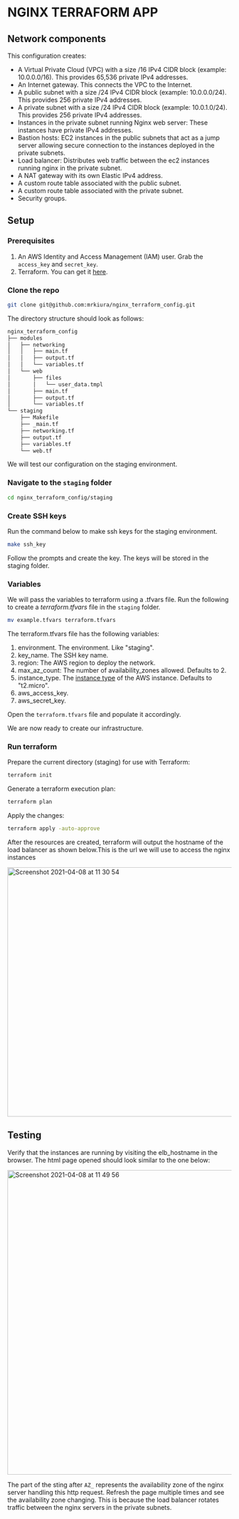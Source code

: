 # NGINX TERRAFORM APP

## Network components

This configuration creates:

* A Virtual Private Cloud (VPC) with a size /16 IPv4 CIDR block (example: 10.0.0.0/16). This provides 65,536 private IPv4 addresses.
* An Internet gateway. This connects the VPC to the Internet.
* A public subnet with a size /24 IPv4 CIDR block (example: 10.0.0.0/24). This provides 256 private IPv4 addresses.
* A private subnet with a size /24 IPv4 CIDR block (example: 10.0.1.0/24). This provides 256 private IPv4 addresses.
* Instances in the private subnet running Nginx web server: These instances have private IPv4 addresses.
* Bastion hosts: EC2 instances in the public subnets that act as a jump server allowing secure connection to the instances deployed in the private subnets.
* Load balancer: Distributes web traffic between the ec2 instances running nginx in the private subnet.
* A NAT gateway with its own Elastic IPv4 address.
* A custom route table associated with the public subnet.
* A custom route table associated with the private subnet.
* Security groups.

## Setup

### Prerequisites

1. An AWS Identity and Access Management (IAM) user. Grab the `access_key` and `secret_key`.
2. Terraform. You can get it [here](https://www.terraform.io/downloads.html).

### Clone the repo

```bash
git clone git@github.com:mrkiura/nginx_terraform_config.git
```

The directory structure should look as follows:

```bash
nginx_terraform_config
├── modules
│   ├── networking
│   │   ├── main.tf
│   │   ├── output.tf
│   │   └── variables.tf
│   └── web
│       ├── files
│       │   └── user_data.tmpl
│       ├── main.tf
│       ├── output.tf
│       └── variables.tf
└── staging
    ├── Makefile
    ├── _main.tf
    ├── networking.tf
    ├── output.tf
    ├── variables.tf
    └── web.tf
```

We will test our configuration on the staging environment.

### Navigate to the `staging` folder

```bash
cd nginx_terraform_config/staging
```

### Create SSH keys

Run the command below to make ssh keys for the staging environment.

```bash
make ssh_key
```

Follow the prompts and create the key. The keys will be stored in the staging folder.

### Variables

We will pass the variables to terraform using a .tfvars file. Run the following to create a _terraform.tfvars_ file in the `staging` folder.

```bash
mv example.tfvars terraform.tfvars
```

The terraform.tfvars file has the following variables:

1. environment. The environment. Like "staging".
2. key_name. The SSH key name.
3. region: The AWS region to deploy the network.
4. max_az_count: The number of availability_zones allowed. Defaults to 2.
5. instance_type. The [instance type](https://aws.amazon.com/ec2/instance-types/) of the AWS instance. Defaults to "t2.micro".
6. aws_access_key.
7. aws_secret_key.

Open the `terraform.tfvars` file and populate it accordingly.

We are now ready to create our infrastructure.

### Run terraform

Prepare the current directory (staging) for use with Terraform:

```bash
terraform init
```

Generate a terraform execution plan:

```bash
terraform plan
```

Apply the changes:

```bash
terraform apply -auto-approve
```

After the resources are created, terraform will output the hostname of the load balancer as shown below.This is the url we will use to access the nginx instances

<img width="560" alt="Screenshot 2021-04-08 at 11 30 54" src="https://user-images.githubusercontent.com/17288133/113996369-ca671380-985f-11eb-8585-cebf99ff9e3d.png">

## Testing

Verify that the instances are running by visiting the elb_hostname in the browser. The html page opened should look similar to the one below:

<img width="684" alt="Screenshot 2021-04-08 at 11 49 56" src="https://user-images.githubusercontent.com/17288133/113997365-bcfe5900-9860-11eb-82b4-b6feabe38dc9.png">

The part of the sting after `AZ_` represents the availability zone of the nginx server handling this http request.
Refresh the page multiple times and see the availability zone changing. This is because the load balancer rotates traffic between the nginx servers in the private subnets.
